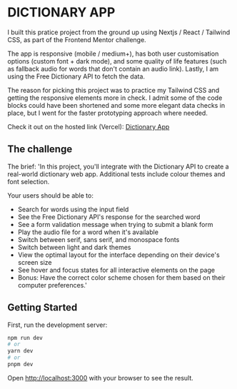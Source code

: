 # DICTIONARY APP 

I built this pratice project from the ground up using Nextjs / React / Tailwind CSS, as part of the Frontend Mentor challenge.

The app is responsive (mobile / medium+), has both user customisation options (custom font + dark mode), and some quality of life features (such as fallback audio for words that don't contain an audio link). Lastly, I am using the Free Dictionary API to fetch the data.

The reason for picking this project was to practice my Tailwind CSS and getting the responsive elements more in check. I admit some of the code blocks could have been shortened and some more elegant data checks in place, but I went for the faster prototyping approach where needed.

Check it out on the hosted link (Vercel): [Dictionary App](https://dictionary-app-lovat.vercel.app/)

## The challenge

The brief: 'In this project, you'll integrate with the Dictionary API to create a real-world dictionary web app. Additional tests include colour themes and font selection.

Your users should be able to:

- Search for words using the input field
- See the Free Dictionary API's response for the searched word
- See a form validation message when trying to submit a blank form
- Play the audio file for a word when it's available
- Switch between serif, sans serif, and monospace fonts
- Switch between light and dark themes
- View the optimal layout for the interface depending on their device's screen size
- See hover and focus states for all interactive elements on the page
- Bonus: Have the correct color scheme chosen for them based on their computer preferences.'

## Getting Started

First, run the development server:

```bash
npm run dev
# or
yarn dev
# or
pnpm dev
```

Open [http://localhost:3000](http://localhost:3000) with your browser to see the result.
